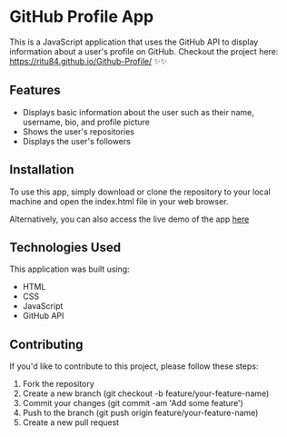 # GitHub Profile App

This is a JavaScript application that uses the GitHub API to display information about a user's profile on GitHub.
Checkout the project here: https://ritu84.github.io/Github-Profile/ ✨✨

## Features

- Displays basic information about the user such as their name, username, bio, and profile picture
- Shows the user's repositories
- Displays the user's followers

## Installation

To use this app, simply download or clone the repository to your local machine and open the index.html file in your web browser.

Alternatively, you can also access the live demo of the app [here](https://ritu84.github.io/Github-Profile/)

## Technologies Used

This application was built using:

- HTML
- CSS
- JavaScript
- GitHub API

## Contributing

If you'd like to contribute to this project, please follow these steps:

1. Fork the repository
2. Create a new branch (git checkout -b feature/your-feature-name)
3. Commit your changes (git commit -am 'Add some feature')
4. Push to the branch (git push origin feature/your-feature-name)
5. Create a new pull request


